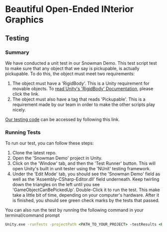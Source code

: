 # Beautiful Open-Ended INterior Graphics

## Testing

### Summary

We have conducted a unit test in our Snowman Demo.  This test script test to make sure that any object that we say is pickupable, is actually pickupable.  To do this, the object must meet two requirements:
  1. The object must have a 'RigidBody'.  This is a Unity requirement for movable objects. To [read Unity's 'RigidBody' Documentation](https://docs.unity3d.com/ScriptReference/Rigidbody.html), please click the link.
  2. The object must also have a tag that reads 'Pickupable'.  This is a requirement made by our team in order to make the other scripts play nicely.
  
[Our testing code](https://github.com/SCCapstone/Beautiful-Open-Ended-Interior-Graphics/blob/master/Snowman/Snowman%20Demo/Assets/Scripts/Editor/PickUpTest.cs) can be accessed by following this link.

### Running Tests

To run our test, you can follow these steps:
  1. Clone the latest repo.
  1. Open the 'Snowman Demo' project in Unity.
  1. Click on the 'Window' tab, and then the 'Test Runner' button.  This will open Unity's built in unit tester using the 'NUnit' testing framework.
  1. Under the 'Edit Mode' tab, you should see the 'Snowman Demo' field as well as the 'Assembly-CSharp-Editor.dll' field underneath.  Keep twirling down the triangles on the left until you see 'GameObjectCanBePickedUp'.  Double-Click it to run the test.  This make take a little bit of time, depending on your computer's hardware.  After it is finished, you should see green check marks by the tests that passed.
  
You can also run the test by running the following command in your terminal/command prompt

```cmd
Unity.exe -runTests -projectPath <PATH_TO_YOUR_PROJECT> -testResults <PATH_TO_SAVE>\results.xml -testPlatform editmode
```
